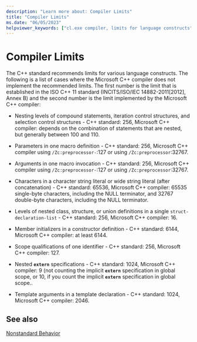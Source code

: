 ```yaml
---
description: "Learn more about: Compiler Limits"
title: "Compiler Limits"
ms.date: "06/05/2023"
helpviewer_keywords: ["cl.exe compiler, limits for language constructs"]
---
```

# Compiler Limits

The C++ standard recommends limits for various language constructs. The following is a list of cases where the Microsoft C++ compiler does not implement the recommended limits. The first number is the limit that is established in the ISO C++ 11 standard (INCITS/ISO/IEC 14882-2011[2012], Annex B) and the second number is the limit implemented by the Microsoft C++ compiler:

- Nesting levels of compound statements, iteration control structures, and selection control structures - C++ standard: 256, Microsoft C++ compiler: depends on the combination of statements that are nested, but generally between 100 and 110.

- Parameters in one macro definition - C++ standard: 256, Microsoft C++ compiler using `/Zc:preprocessor-`:127 or using `/Zc:preprocessor`:32767.

- Arguments in one macro invocation - C++ standard: 256, Microsoft C++ compiler using `/Zc:preprocessor-`:127 or using `/Zc:preprocessor`:32767.

- Characters in a character string literal or wide string literal (after concatenation) - C++ standard: 65536, Microsoft C++ compiler: 65535 single-byte characters, including the NULL terminator, and 32767 double-byte characters, including the NULL terminator.

- Levels of nested class, structure, or union definitions in a single `struct-declaration-list` - C++ standard: 256, Microsoft C++ compiler: 16.

- Member initializers in a constructor definition - C++ standard: 6144, Microsoft C++ compiler: at least 6144.

- Scope qualifications of one identifier - C++ standard: 256, Microsoft C++ compiler: 127.

- Nested **`extern`** specifications - C++ standard: 1024, Microsoft C++ compiler: 9 (not counting the implicit **`extern`** specification in global scope, or 10, if you count the implicit **`extern`** specification in global scope..

- Template arguments in a template declaration - C++ standard: 1024, Microsoft C++ compiler: 2046.

## See also

[Nonstandard Behavior](../cpp/nonstandard-behavior.md)
